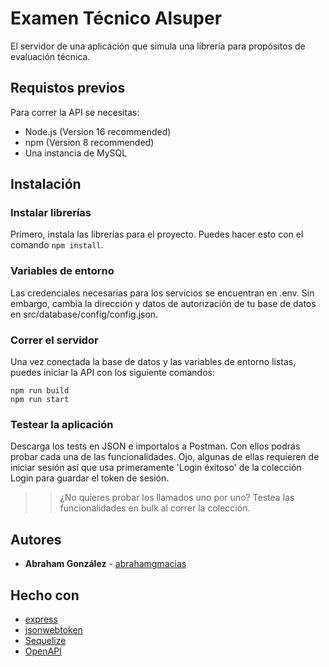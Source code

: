 # Examen Técnico Alsuper

El servidor de una aplicación que simula una librería para propósitos de evaluación técnica.

## Requistos previos

Para correr la API se necesitas:
- Node.js (Version 16 recommended)
- npm (Version 8 recommended)
- Una instancia de MySQL

## Instalación

### Instalar librerías

Primero, instala las librerías para el proyecto. Puedes hacer esto con el comando `npm install`.

### Variables de entorno

Las credenciales necesarias para los servicios se encuentran en .env. Sin embargo, cambia la dirección y datos de autorización de tu base de datos en src/database/config/config.json.

### Correr el servidor

Una vez conectada la base de datos y las variables de entorno listas, puedes iniciar la API con los siguiente comandos:

```
npm run build
npm run start
```

### Testear la aplicación

Descarga los tests en JSON e importalos a Postman. Con ellos podrás probar cada una de las funcionalidades. Ojo, algunas de ellas requieren de iniciar sesión así que usa primeramente 'Login éxitoso' de la colección Login para guardar el token de sesión.

>> ¿No quieres probar los llamados uno por uno? Testea las funcionalidades en bulk al correr la colección. 

## Autores

- **Abraham González** - [abrahamgmacias](https://github.com/abrahamgmacias)

## Hecho con

- [express](https://expressjs.com)
- [jsonwebtoken](https://www.npmjs.com/package/jsonwebtoken)
- [Sequelize](https://sequelize.org)
- [OpenAPI](https://www.openapis.org)
